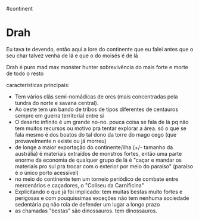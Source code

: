 #continent
# Drah
Eu tava te devendo, então aqui a lore do continente que eu falei antes que o seu char talvez venha de lá e que o do moisés é de lá

Drah é puro mad max monster hunter sobrevivência do mais forte e morte de todo o resto

características principais:
- Tem vários clãs semi-nomádicas de orcs (mais concentradas pela tundra do norte e savana central).
- Ao oeste tem um bando de tribos de tipos diferentes de centauros sempre em guerra territorial entre si
- O deserto infinito é um grande no-no. pouca coisa se fala de lá pq não tem muitos recursos ou motivo pra tentar explorar a área. só o que se fala mesmo é dos boatos do tal dono da torre do mago cego (que provavelmente n existe ou já morreu)
- de longe a maior exportação do continente/ilha (+/- tamanho da austrália) é materiais extraídos de monstros fortes, então uma parte enorme da economia de qualquer grupo de lá é "caçar e mandar os materiais pro sul pra trocar com o exterior por meio do paraíso" (paraíso é o único porto acessível)
- no meio do continente tem um torneio periódico de combate entre mercenários e caçadores, o "Coliseu da Carnificina"
- Explicitando o que já foi implicado: tem muitas bestas muito fortes e perigosas e com pouquíssimas exceções não tem nenhuma sociedade sedentária pq não rola de defender um lugar a longo prazo
- as chamadas "bestas" são dinossauros. tem dinossauros.